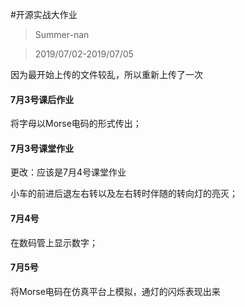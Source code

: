 #开源实战大作业

> Summer-nan

> 2019/07/02-2019/07/05

因为最开始上传的文件较乱，所以重新上传了一次

#### 7月3号课后作业
将字母以Morse电码的形式传出；
#### 7月3号课堂作业
更改：应该是7月4号课堂作业

小车的前进后退左右转以及左右转时伴随的转向灯的亮灭；
 #### 7月4号
 在数码管上显示数字；
#### 7月5号
 将Morse电码在仿真平台上模拟，通灯的闪烁表现出来
 
 
